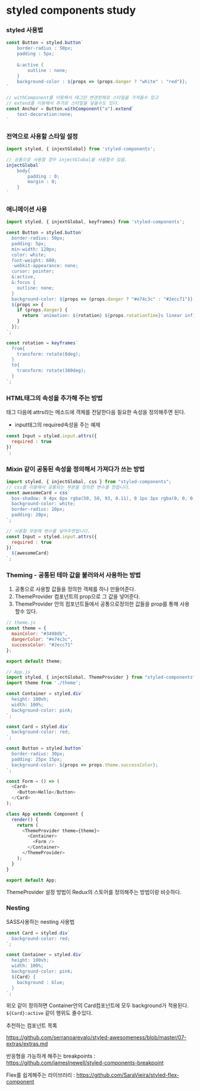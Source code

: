 # styled components study

### **styled 사용법** 

```javascript
const Button = styled.button`
	border-radius : 50px;
	padding : 5px;
	
    &:active {
        outline : none;
    }
	background-color : ${props => (props.danger ? "white" : "red")};
`

// withComponent를 이용해서 태그만 변경한채로 스타일을 가져올수 있고
// extend를 이용해서 추가로 스타일을 넣을수도 있다.
const Anchor = Button.withComponent("a").extend`
	text-decoration:none;
`
```



### **전역으로 사용할 스타일 설정**

```javascript
import styled, { injextGlobal} from 'styled-components';

// 공통으로 사용할 경우 injectGlobal을 사용할수 있음.
injectGlobal`
    body{
		padding : 0;
		margin : 0;
    }
`
```

### 

### **애니메이션 사용**

```javascript
import styled, { injextGlobal, keyframes} from 'styled-components';

const Button = styled.button`
  border-radius: 50px;
  padding: 5px;
  min-width: 120px;
  color: white;
  font-weight: 600;
  -webkit-appearance: none;
  cursor: pointer;
  &:active,
  &:focus {
    outline: none;
  }
  background-color: ${props => (props.danger ? "#e74c3c" : "#2ecc71")};
  ${props => {
    if (props.danger) {
      return `animation: ${rotation} ${props.rotationTime}s linear infinite`;
    }
  }};
`;

const rotation = keyframes`
  from{
    transform: rotate(0deg);
  }
  to{
    transform: rotate(360deg);
  }
`;

```



### HTML태그의 속성을 추가해 주는 방법

 태그 다음에 attrs라는 메소드에 객체를 전달한다음 필요한 속성을 정의해주면 된다.

- input태그의 required속성을 주는 예제 

```javascript
const Input = styled.input.attrs({
  required : true
})`
`;
```



### Mixin 같이 공동된 속성을 정의해서 가져다가 쓰는 방법 

```javascript
import styled, { injectGlobal, css } from "styled-components";
// css를 이용해서 공통되는 부분을 정의한 변수를 만듭니다.
const awesomeCard = css`
  box-shadow: 0 4px 6px rgba(50, 50, 93, 0.11), 0 1px 3px rgba(0, 0, 0, 0.08);
  background-color: white;
  border-radius: 10px;
  padding: 20px;
`;

// 사용할 부분에 변수를 넣어주면됩니다.
const Input = styled.input.attrs({
  required : true
})`
  ${awesomeCard}
`;
```



### Theming - 공통된 테마 값을 불러와서 사용하는 방법 

1. 공통으로 사용할 값들을 정의한 객체를 하나 만들어준다.
2. ThemeProvider 컴포넌트의 prop으로 그 값을 넣어준다.
3. ThemeProvider 안의 컴포넌트들에서 공통으로정의한 값들을 prop를 통해 사용할수 있다.

```javascript
// theme.js
const theme = {
  mainColor: "#3498db",
  dangerColor: "#e74c3c",
  successColor: "#2ecc71"
};

export default theme;

// App.js
import styled, { injectGlobal, ThemeProvider } from "styled-components";
import theme from './theme';

const Container = styled.div`
  height: 100vh;
  width: 100%;
  background-color: pink;
`;

const Card = styled.div`
  background-color: red;
`;

const Button = styled.button`
  border-radius: 30px;
  padding: 25px 15px;
  background-color: ${props => props.theme.successColor};
`;

const Form = () => (
  <Card>
    <Button>Hello</Button>
  </Card>
);

class App extends Component {
  render() {
    return (
      <ThemeProvider theme={theme}>
        <Container>
          <Form />
        </Container>
      </ThemeProvider>
    );
  }
}

export default App;
```

ThemeProvider 설정 방법이 Redux의 스토어를 정의해주는 방법이랑 비슷하다.



### Nesting 

SASS사용하는 nesting 사용법

```javascript
const Card = styled.div`
  background-color: red;
`;

const Container = styled.div`
  height: 100vh;
  width: 100%;
  background-color: pink;
  ${Card} {
    background : blue;
  }
`;

```

위오 같이 정의하면 Container안의 Card컴포넌트에 모두 background가 적용된다. `${Card}:active` 같이 행위도 줄수있다.



추천하는 컴포넌트 목록

https://github.com/serranoarevalo/styled-awesomeness/blob/master/07-extras/extras.md

반응형을 가능하게 해주는 breakpoints : https://github.com/jameslnewell/styled-components-breakpoint

Flex를 쉽게해주는 라이브러리 : https://github.com/SaraVieira/styled-flex-component